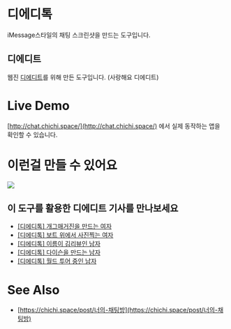 # 디에디톡
iMessage스타일의 채팅 스크린샷을 만드는 도구입니다.

## 디에디트
웹진 [디에디트](http://the-edit.co.kr)를 위해 만든 도구입니다. (사랑해요 디에디트)

# Live Demo
[http://chat.chichi.space/](http://chat.chichi.space/) 에서 실제 동작하는 앱을 확인할 수 있습니다.

# 이런걸 만들 수 있어요
![](https://chichi.space/img/15306239134.png)

## 이 도구를 활용한 디에디트 기사를 만나보세요
* [[디에디톡] 개그매거진을 만드는 여자](http://the-edit.co.kr/18247)
* [[디에디톡] 보트 위에서 사진찍는 여자](http://the-edit.co.kr/19061)
* [[디에디톡] 이름이 김리뷰인 남자](http://the-edit.co.kr/15155)
* [[디에디톡] 다이슨을 만드는 남자](http://the-edit.co.kr/16048)
* [[디에디톡] 월드 투어 중인 남자](http://the-edit.co.kr/16838)

# See Also
* [https://chichi.space/post/너의-채팅방](https://chichi.space/post/너의-채팅방)
